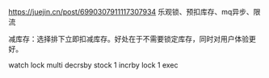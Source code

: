 https://juejin.cn/post/6990307911117307934
乐观锁、预扣库存、mq异步、限流

减库存：选择排下立即扣减库存。好处在于不需要锁定库存，同时对用户体验更好。


watch lock
multi
decrsby stock 1
incrby lock 1
exec